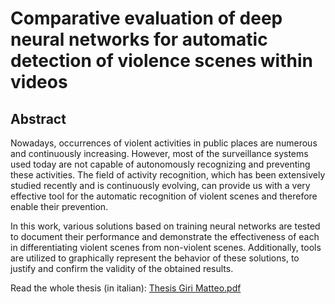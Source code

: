 # Comparative evaluation of deep neural networks for automatic detection of violence scenes within videos

## Abstract
Nowadays, occurrences of violent activities in public places are numerous and continuously increasing. However, most of the surveillance systems used today are not capable of autonomously recognizing and preventing these activities. The field of activity recognition, which has been extensively studied recently and is continuously evolving, can provide us with a very effective tool for the automatic recognition of violent scenes and therefore enable their prevention.

In this work, various solutions based on training neural networks are tested to document their performance and demonstrate the effectiveness of each in differentiating violent scenes from non-violent scenes. Additionally, tools are utilized to graphically represent the behavior of these solutions, to justify and confirm the validity of the obtained results.



Read the whole thesis (in italian): [Thesis Giri Matteo.pdf](<Thesis Giri Matteo.pdf>)
